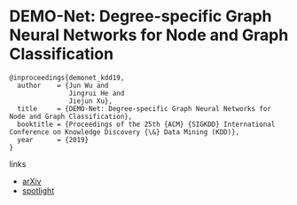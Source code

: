 # DEMO-Net: Degree-specific Graph Neural Networks for Node and Graph Classification

```
@inproceedings{demonet_kdd19,
  author    = {Jun Wu and
               Jingrui He and
               Jiejun Xu},
  title     = {DEMO-Net: Degree-specific Graph Neural Networks for Node and Graph Classification},
  booktitle = {Proceedings of the 25th {ACM} {SIGKDD} International Conference on Knowledge Discovery {\&} Data Mining (KDD)},
  year      = {2019}
}
```

links
- [arXiv](https://arxiv.org/abs/1906.02319)
- [spotlight](https://www.youtube.com/watch?v=xXrHlpb9pno)
